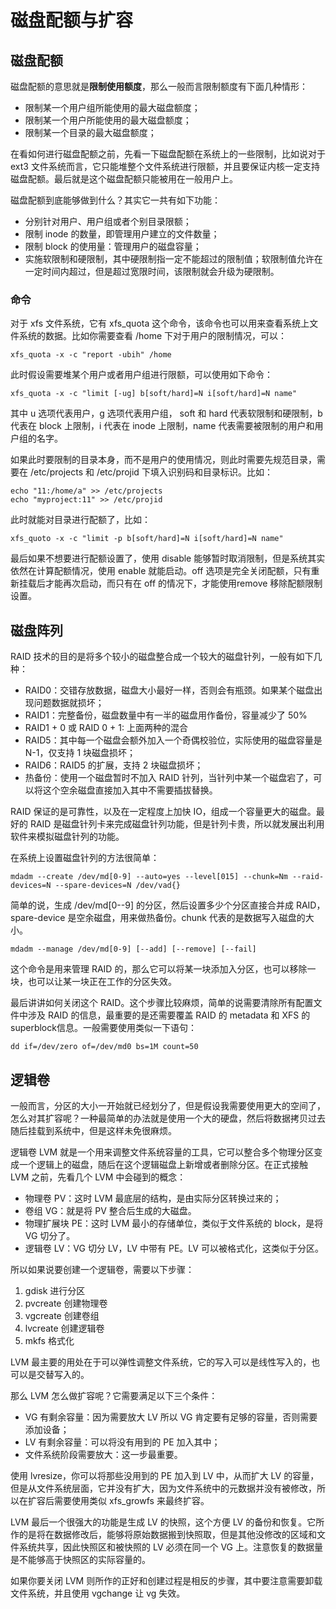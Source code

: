# 磁盘配额与扩容

## 磁盘配额

磁盘配额的意思就是**限制使用额度**，那么一般而言限制额度有下面几种情形：

* 限制某一个用户组所能使用的最大磁盘额度；
* 限制某一个用户所能使用的最大磁盘额度；
* 限制某一个目录的最大磁盘额度；

在看如何进行磁盘配额之前，先看一下磁盘配额在系统上的一些限制，比如说对于 ext3 文件系统而言，它只能堆整个文件系统进行限额，并且要保证内核一定支持磁盘配额。最后就是这个磁盘配额只能被用在一般用户上。

磁盘配额到底能够做到什么？其实它一共有如下功能：

* 分别针对用户、用户组或者个别目录限额；
* 限制 inode 的数量，即管理用户建立的文件数量；
* 限制 block 的使用量：管理用户的磁盘容量；
* 实施软限制和硬限制，其中硬限制指一定不能超过的限制值；软限制值允许在一定时间内超过，但是超过宽限时间，该限制就会升级为硬限制。

### 命令

对于 xfs 文件系统，它有 xfs_quota 这个命令，该命令也可以用来查看系统上文件系统的数据。比如你需要查看 /home 下对于用户的限制情况，可以：

```
xfs_quota -x -c "report -ubih" /home
```

此时假设需要堆某个用户或者用户组进行限额，可以使用如下命令：

```
xfs_quota -x -c "limit [-ug] b[soft/hard]=N i[soft/hard]=N name"
```

其中 u 选项代表用户，g 选项代表用户组， soft 和 hard 代表软限制和硬限制，b 代表在 block 上限制，i 代表在 inode 上限制，name 代表需要被限制的用户和用户组的名字。

如果此时要限制的目录本身，而不是用户的使用情况，则此时需要先规范目录，需要在 /etc/projects 和 /etc/projid 下填入识别码和目录标识。比如：

```
echo "11:/home/a" >> /etc/projects
echo "myproject:11" >> /etc/projid
```

此时就能对目录进行配额了，比如：

```
xfs_quoto -x -c "limit -p b[soft/hard]=N i[soft/hard]=N name"
```

最后如果不想要进行配额设置了，使用 disable 能够暂时取消限制，但是系统其实依然在计算配额情况，使用 enable 就能启动。off 选项是完全关闭配额，只有重新挂载后才能再次启动，而只有在 off 的情况下，才能使用remove 移除配额限制设置。

## 磁盘阵列

RAID 技术的目的是将多个较小的磁盘整合成一个较大的磁盘针列，一般有如下几种：

* RAID0：交错存放数据，磁盘大小最好一样，否则会有瓶颈。如果某个磁盘出现问题数据就损坏；
* RAID1：完整备份，磁盘数量中有一半的磁盘用作备份，容量减少了 50%
* RAID1 + 0 或 RAID 0 + 1: 上面两种的混合
* RAID5：其中每一个磁盘会额外加入一个奇偶校验位，实际使用的磁盘容量是 N-1，仅支持 1 块磁盘损坏；
* RAID6：RAID5 的扩展，支持 2 块磁盘损坏；
* 热备份：使用一个磁盘暂时不加入 RAID 针列，当针列中某一个磁盘宕了，可以将这个空余磁盘直接加入其中不需要插拔替换。

RAID 保证的是可靠性，以及在一定程度上加快 IO，组成一个容量更大的磁盘。最好的 RAID 是磁盘针列卡来完成磁盘针列功能，但是针列卡贵，所以就发展出利用软件来模拟磁盘针列的功能。

在系统上设置磁盘针列的方法很简单：

```
mdadm --create /dev/md[0-9] --auto=yes --level[015] --chunk=Nm --raid-devices=N --spare-devices=N /dev/vad{}
```

简单的说，生成 /dev/md[0--9] 的分区，然后设置多少个分区直接合并成 RAID，spare-device 是空余磁盘，用来做热备份。chunk 代表的是数据写入磁盘的大小。

```
mdadm --manage /dev/md[0-9] [--add] [--remove] [--fail]
```

这个命令是用来管理 RAID 的，那么它可以将某一块添加入分区，也可以移除一块，也可以让某一块正在工作的分区失效。

最后讲讲如何关闭这个 RAID。这个步骤比较麻烦，简单的说需要清除所有配置文件中涉及 RAID 的信息，最重要的是还需要覆盖 RAID 的 metadata 和 XFS 的 superblock信息。一般需要使用类似一下语句：

```
dd if=/dev/zero of=/dev/md0 bs=1M count=50
```

## 逻辑卷

一般而言，分区的大小一开始就已经划分了，但是假设我需要使用更大的空间了，怎么对其扩容呢？一种最简单的办法就是使用一个大的硬盘，然后将数据拷贝过去随后挂载到系统中，但是这样未免很麻烦。

逻辑卷 LVM 就是一个用来调整文件系统容量的工具，它可以整合多个物理分区变成一个逻辑上的磁盘，随后在这个逻辑磁盘上新增或者删除分区。在正式接触 LVM 之前，先看几个 LVM 中会碰到的概念：

* 物理卷 PV：这时 LVM 最底层的结构，是由实际分区转换过来的；
* 卷组 VG：就是将 PV 整合后生成的大磁盘。
* 物理扩展块 PE：这时 LVM 最小的存储单位，类似于文件系统的 block，是将 VG 切分了。
* 逻辑卷 LV：VG 切分 LV，LV 中带有 PE。LV 可以被格式化，这类似于分区。

所以如果说要创建一个逻辑卷，需要以下步骤：

1. gdisk 进行分区
2. pvcreate 创建物理卷
3. vgcreate 创建卷组
4. lvcreate 创建逻辑卷
5. mkfs 格式化

LVM 最主要的用处在于可以弹性调整文件系统，它的写入可以是线性写入的，也可以是交替写入的。

那么 LVM 怎么做扩容呢？它需要满足以下三个条件：

* VG 有剩余容量：因为需要放大 LV 所以 VG 肯定要有足够的容量，否则需要添加设备；
* LV 有剩余容量：可以将没有用到的 PE 加入其中；
* 文件系统阶段需要放大：这一步最重要。

使用 lvresize，你可以将那些没用到的 PE 加入到 LV 中，从而扩大 LV 的容量，但是从文件系统层面，它并没有扩大，因为文件系统中的元数据并没有被修改，所以在扩容后需要使用类似 xfs_growfs 来最终扩容。

LVM 最后一个很强大的功能是生成 LV 的快照，这个方便 LV 的备份和恢复。它所作的是将在数据修改后，能够将原始数据搬到快照取，但是其他没修改的区域和文件系统共享，因此快照区和被快照的 LV 必须在同一个 VG 上。注意恢复的数据量是不能够高于快照区的实际容量的。

如果你要关闭 LVM 则所作的正好和创建过程是相反的步骤，其中要注意需要卸载文件系统，并且使用 vgchange 让 vg 失效。